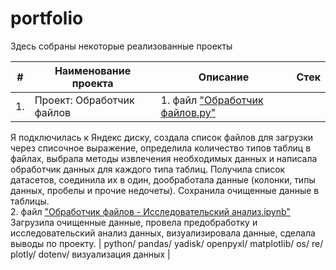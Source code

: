 # portfolio

Здесь собраны некоторые реализованные проекты

| #    | Наименование проекта                | Описание                                                     | Стек                                                         |
| ---- | ------------------------------------------------------------ | ------------------------------------------------------------ | ------------------------------------------------------------ |
| 1.   |  Проект: Обработчик файлов | 1. файл ["Обработчик файлов.py"](https://github.com/KantaevaDaria/portfolio-3.0/blob/main/%D0%9F%D1%80%D0%BE%D0%B5%D0%BA%D1%82%3A%20%D0%9E%D0%B1%D1%80%D0%B0%D0%B1%D0%BE%D1%82%D1%87%D0%B8%D0%BA%20%D1%84%D0%B0%D0%B9%D0%BB%D0%BE%D0%B2/%D0%9E%D0%B1%D1%80%D0%B0%D0%B1%D0%BE%D1%82%D1%87%D0%B8%D0%BA%20%D1%84%D0%B0%D0%B8%CC%86%D0%BB%D0%BE%D0%B2.py)              
Я подключилась к Яндекс диску, создала список файлов для загрузки через списочное выражение, определила количество типов таблиц в файлах, выбрала методы извлечения необходимых данных и написала обработчик данных для каждого типа таблиц. Получила список датасетов, соединила их в один, дообработала данные (колонки, типы данных, пробелы и прочие недочеты). Сохранила очищенные данные в таблицы.           
2. файл ["Обработчик файлов - Исследовательский анализ.ipynb"](https://github.com/KantaevaDaria/portfolio-3.0/blob/main/%D0%9F%D1%80%D0%BE%D0%B5%D0%BA%D1%82%3A%20%D0%9E%D0%B1%D1%80%D0%B0%D0%B1%D0%BE%D1%82%D1%87%D0%B8%D0%BA%20%D1%84%D0%B0%D0%B9%D0%BB%D0%BE%D0%B2/%D0%9E%D0%B1%D1%80%D0%B0%D0%B1%D0%BE%D1%82%D1%87%D0%B8%D0%BA%20%D1%84%D0%B0%D0%B8%CC%86%D0%BB%D0%BE%D0%B2%20-%20%D0%98%D1%81%D1%81%D0%BB%D0%B5%D0%B4%D0%BE%D0%B2%D0%B0%D1%82%D0%B5%D0%BB%D1%8C%D1%81%D0%BA%D0%B8%D0%B8%CC%86%20%D0%B0%D0%BD%D0%B0%D0%BB%D0%B8%D0%B7.ipynb)                       
Загрузила очищенные данные, провела предобработку и исследовательский анализ данных, визуализировала данные, сделала выводы по проекту. | python/ pandas/ yadisk/ openpyxl/ matplotlib/ os/ re/ plotly/ dotenv/ визуализация данных       |
